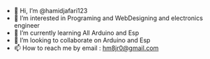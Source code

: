 - 👋 Hi, I’m @hamidjafari123
- 👀 I’m interested in Programing and WebDesigning and electronics engineer
- 🌱 I’m currently learning All Arduino and Esp
- 💞️ I’m looking to collaborate on Arduino and Esp
- 📫 How to reach me by email : hm8jr0@gmail.com

<!---
hamidjafari123/hamidjafari123 is a ✨ special ✨ repository because its `README.md` (this file) appears on your GitHub profile.
You can click the Preview link to take a look at your changes.
--->
